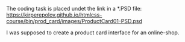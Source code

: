 The coding task is placed undet the link in a *.PSD file: https://kirperepolov.github.io/htmlcss-course/bin/prod_card/images/ProductCard01-PSD.psd

I was supposed to create a product card interface for an online-shop.

